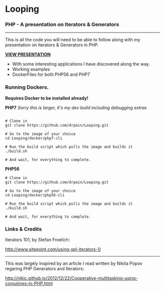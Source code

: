 # Looping

### PHP - A presentation on Iterators & Generators
-----
This is all the code you will need to be able to follow along with my presentation on Iterators & Generators in PHP.

**[VIEW PRESENTATION](https://docs.google.com/presentation/d/1ksW1xDlkPCdtRcnbSWQToKegI5Y4AyZezRh8L9vuGU0/edit?usp=sharing)**

* With some interesting applications I have discovered along the  way.
* Working examples
* DockerFiles for both PHP56 and PHP7

### Running Dockers.

**Requires Docker to be installed already!**

**PHP7**
_Sorry this is larger, it's my dev build including debugging extras_

```shell

# Clone in
git clone https://github.com/drpain/Looping.git

# Go to the image of your choice
cd Looping/docker/php7-cli

# Run the build script which pulls the image and builds it
./build.sh

# And wait, for everything to complete.
```

**PHP56**
```shell
# Clone in
git clone https://github.com/drpain/Looping.git

# Go to the image of your choice
cd Looping/docker/php56-cli

# Run the build script which pulls the image and builds it
./build.sh

# And wait, for everything to complete.
```

### Links & Credits

Iterators 101, by Stefan Froelich:

http://www.sitepoint.com/using-spl-iterators-1/

-----
This was largely inspired by an article I read written by Nikita Popov regaring PHP Generators and Iterators:

http://nikic.github.io/2012/12/22/Cooperative-multitasking-using-coroutines-in-PHP.html
